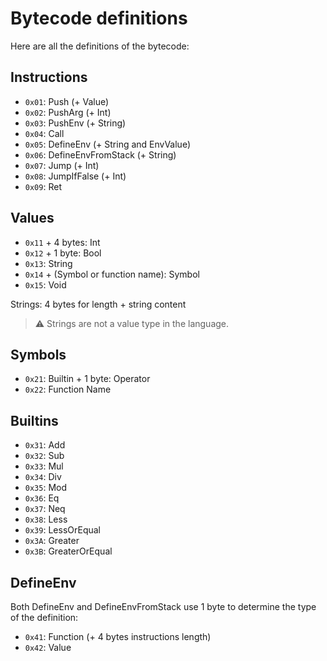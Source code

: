 # Bytecode definitions

Here are all the definitions of the bytecode:

## Instructions

- `0x01`: Push (+ Value)
- `0x02`: PushArg (+ Int)
- `0x03`: PushEnv (+ String)
- `0x04`: Call
- `0x05`: DefineEnv (+ String and EnvValue)
- `0x06`: DefineEnvFromStack (+ String)
- `0x07`: Jump (+ Int)
- `0x08`: JumpIfFalse (+ Int)
- `0x09`: Ret

## Values

- `0x11` + 4 bytes: Int
- `0x12` + 1 byte: Bool
- `0x13`: String
- `0x14` + (Symbol or function name): Symbol
- `0x15`: Void

Strings: 4 bytes for length + string content

> :warning: Strings are not a value type in the language.

## Symbols

- `0x21`: Builtin + 1 byte: Operator
- `0x22`: Function Name

## Builtins

- `0x31`: Add
- `0x32`: Sub
- `0x33`: Mul
- `0x34`: Div
- `0x35`: Mod
- `0x36`: Eq
- `0x37`: Neq
- `0x38`: Less
- `0x39`: LessOrEqual
- `0x3A`: Greater
- `0x3B`: GreaterOrEqual

## DefineEnv

Both DefineEnv and DefineEnvFromStack use 1 byte to determine the type of the definition:

- `0x41`: Function (+ 4 bytes instructions length)
- `0x42`: Value
